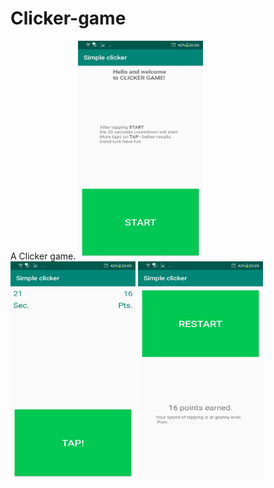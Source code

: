 # Clicker-game
A Clicker game.
<img src="https://github.com/4nt0n64r/Clicker-game/blob/master/screenshots/start_screen.jpg" width="200" height="350" />
<img src="https://github.com/4nt0n64r/Clicker-game/blob/master/screenshots/game_screen.jpg" width="200" height="350" />
<img src="https://github.com/4nt0n64r/Clicker-game/blob/master/screenshots/results_screen.jpg" width="200" height="350" />

